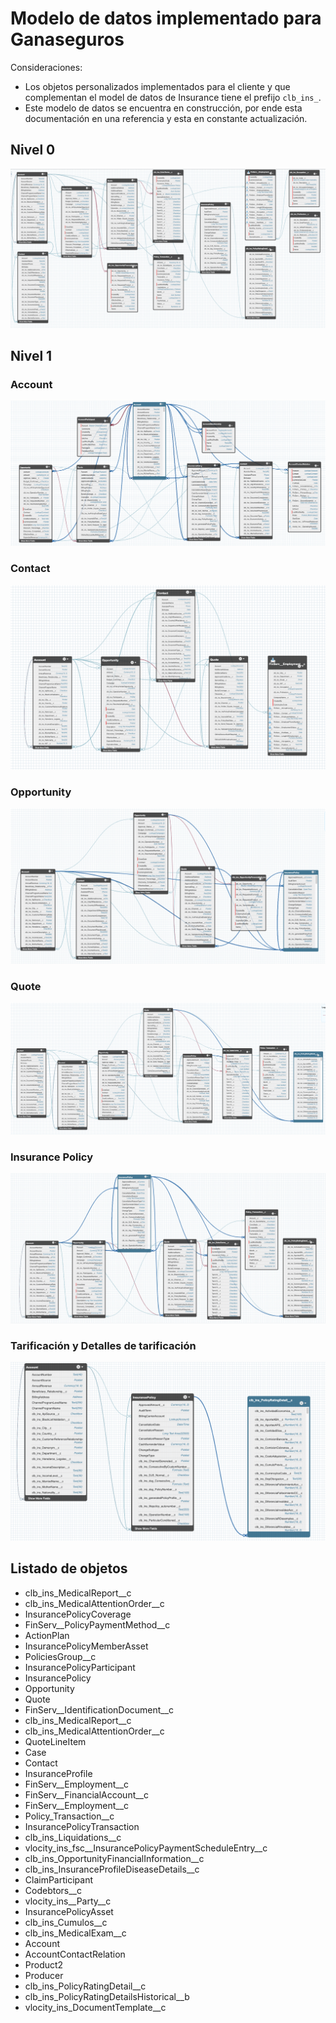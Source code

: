 # Modelo de datos implementado para Ganaseguros

Consideraciones:

-   Los objetos personalizados implementados para el cliente y que complementan el model de datos de Insurance tiene el prefijo `clb_ins_`.
-   Este modelo de datos se encuentra en construcción, por ende esta documentación en una referencia y esta en constante actualización.

## Nivel 0

![Modelo de datos](/images/Screenshot%202023-04-04%20at%209.14.31%20AM.png)

## Nivel 1

### Account

![Modelo de datos nivel 1 - Explosión de Account y sus relaciones](/images/Screenshot%202023-04-04%20at%209.27.46%20AM.png)

### Contact

![Modelo de datos nivel 1 - Explosión de Contact y sus relaciones](/images/Screenshot%202023-04-04%20at%209.32.52%20AM.png)

### Opportunity

![Modelo de datos nivel 1 - Explosión de Opportunity y sus relaciones](/images/Screenshot%202023-04-04%20at%209.35.33%20AM.png)

### Quote

![Modelo de datos nivel 1 - Explosión de Quote y sus relaciones](/images/Screenshot%202023-04-04%20at%209.40.35%20AM.png)

### Insurance Policy

![Modelo de datos nivel 1 - Explosión de Insurance Policy y sus relaciones](/images/Screenshot%202023-04-04%20at%209.44.51%20AM.png)

### Tarificación y Detalles de tarificación

![Modelo de datos nivel 1 - Detalles de tarificación e historico de tarificaciones](/images/Screenshot%202023-04-11%20at%208.10.19%20AM.png)

## Listado de objetos

-   clb_ins_MedicalReport\_\_c
-   clb_ins_MedicalAttentionOrder\_\_c
-   InsurancePolicyCoverage
-   FinServ\_\_PolicyPaymentMethod\_\_c
-   ActionPlan
-   InsurancePolicyMemberAsset
-   PoliciesGroup\_\_c
-   InsurancePolicyParticipant
-   InsurancePolicy
-   Opportunity
-   Quote
-   FinServ\_\_IdentificationDocument\_\_c
-   clb_ins_MedicalReport\_\_c
-   clb_ins_MedicalAttentionOrder\_\_c
-   QuoteLineItem
-   Case
-   Contact
-   InsuranceProfile
-   FinServ\_\_Employment\_\_c
-   FinServ\_\_FinancialAccount\_\_c
-   FinServ\_\_Employment\_\_c
-   Policy_Transaction\_\_c
-   InsurancePolicyTransaction
-   clb_ins_Liquidations\_\_c
-   vlocity_ins_fsc\_\_InsurancePolicyPaymentScheduleEntry\_\_c
-   clb_ins_OpportunityFinancialInformation\_\_c
-   clb_ins_InsuranceProfileDiseaseDetails\_\_c
-   ClaimParticipant
-   Codebtors\_\_c
-   vlocity_ins\_\_Party\_\_c
-   InsurancePolicyAsset
-   clb_ins_Cumulos\_\_c
-   clb_ins_MedicalExam\_\_c
-   Account
-   AccountContactRelation
-   Product2
-   Producer
-   clb_ins_PolicyRatingDetail\_\_c
-   clb_ins_PolicyRatingDetailsHistorical\_\_b
-   vlocity_ins_DocumentTemplate\_\_c
